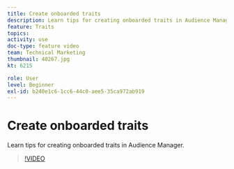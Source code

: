 ```yaml
---
title: Create onboarded traits
description: Learn tips for creating onboarded traits in Audience Manager.
feature: Traits
topics: 
activity: use
doc-type: feature video
team: Technical Marketing
thumbnail: 40267.jpg
kt: 6215

role: User
level: Beginner
exl-id: b240e1c6-1cc6-44c0-aee5-35ca972ab919
---
```

# Create onboarded traits

Learn tips for creating onboarded traits in Audience Manager.

>[!VIDEO](https://video.tv.adobe.com/v/40267/?quality=12&learn=on)
